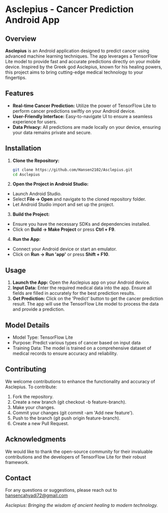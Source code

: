 # Asclepius - Cancer Prediction Android App

## Overview

**Asclepius** is an Android application designed to predict cancer using advanced machine learning techniques. The app leverages a TensorFlow Lite model to provide fast and accurate predictions directly on your mobile device. Inspired by the Greek god Asclepius, known for his healing powers, this project aims to bring cutting-edge medical technology to your fingertips.

## Features

- **Real-time Cancer Prediction:** Utilize the power of TensorFlow Lite to perform cancer predictions swiftly on your Android device.
- **User-Friendly Interface:** Easy-to-navigate UI to ensure a seamless experience for users.
- **Data Privacy:** All predictions are made locally on your device, ensuring your data remains private and secure.

## Installation

1. **Clone the Repository:**
   ```bash
   git clone https://github.com/Hansen2102/Asclepius.git
   cd Asclepius
2. **Open the Project in Android Studio:**
- Launch Android Studio.
- Select **File -> Open** and navigate to the cloned repository folder.
- Let Android Studio import and set up the project.

3. **Build the Project:**
- Ensure you have the necessary SDKs and dependencies installed.
- Click on **Build -> Make Project** or press **Ctrl + F9**.

4. **Run the App**:
- Connect your Android device or start an emulator.
- Click on **Run -> Run 'app'** or press **Shift + F10**.

## Usage
1. **Launch the App:** Open the Asclepius app on your Android device.
2. **Input Data:** Enter the required medical data into the app. Ensure all fields are filled in accurately for the best prediction results.
3. **Get Prediction:** Click on the 'Predict' button to get the cancer prediction result. The app will use the TensorFlow Lite model to process the data and provide a prediction.

## Model Details
- Model Type: TensorFlow Lite
- Purpose: Predict various types of cancer based on input data
- Training Data: The model is trained on a comprehensive dataset of medical records to ensure accuracy and reliability.

## Contributing
We welcome contributions to enhance the functionality and accuracy of Asclepius. To contribute:
1. Fork the repository.
2. Create a new branch (git checkout -b feature-branch).
3. Make your changes.
4. Commit your changes (git commit -am 'Add new feature').
5. Push to the branch (git push origin feature-branch).
6. Create a new Pull Request.

## Acknowledgments
We would like to thank the open-source community for their invaluable contributions and the developers of TensorFlow Lite for their robust framework.

## Contact
For any questions or suggestions, please reach out to hansencahyadi72@gmail.com


*Asclepius: Bringing the wisdom of ancient healing to modern technology.*
